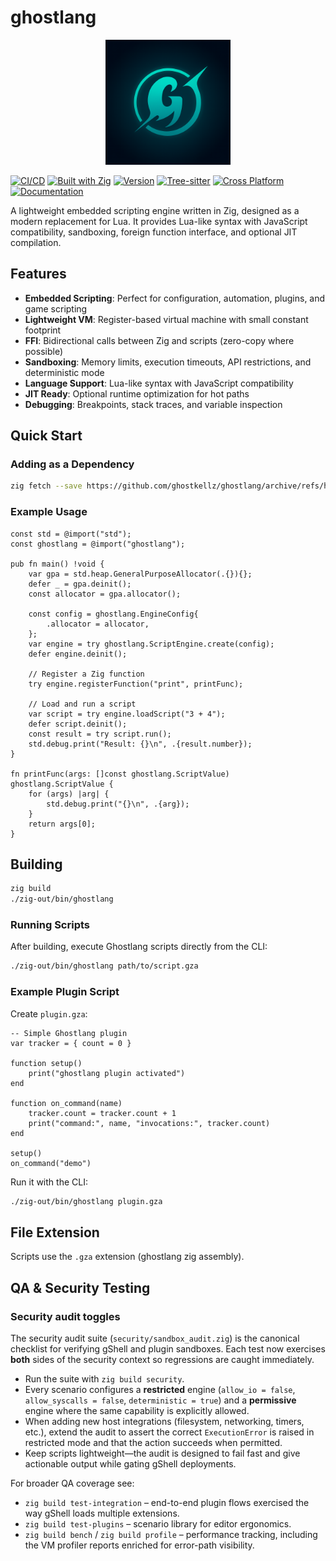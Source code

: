 # ghostlang

<p align="center">
  <img src="assets/icons/glang-proto.png" alt="ghostlang logo" width="200"/>
</p>

[![CI/CD](https://github.com/GhostKellz/ghostlang/actions/workflows/main.yml/badge.svg)](https://github.com/GhostKellz/ghostlang/actions/workflows/main.yml)
[![Built with Zig](https://img.shields.io/badge/built%20with-Zig-F7A41D?logo=zig&logoColor=white)](https://ziglang.org/)
[![Version](https://img.shields.io/badge/version-0.16.0--dev-orange)](https://github.com/GhostKellz/ghostlang/releases)
[![Tree-sitter](https://img.shields.io/badge/tree--sitter-grammar-green?logo=tree-sitter&logoColor=white)](https://tree-sitter.github.io/)
[![Cross Platform](https://img.shields.io/badge/platform-Windows%20%7C%20macOS%20%7C%20Linux-blue)](https://github.com/GhostKellz/ghostlang)
[![Documentation](https://img.shields.io/badge/docs-available-brightgreen)](https://github.com/GhostKellz/ghostlang/tree/main/docs)

A lightweight embedded scripting engine written in Zig, designed as a modern replacement for Lua. It provides Lua-like syntax with JavaScript compatibility, sandboxing, foreign function interface, and optional JIT compilation.

## Features

- **Embedded Scripting**: Perfect for configuration, automation, plugins, and game scripting
- **Lightweight VM**: Register-based virtual machine with small constant footprint
- **FFI**: Bidirectional calls between Zig and scripts (zero-copy where possible)
- **Sandboxing**: Memory limits, execution timeouts, API restrictions, and deterministic mode
- **Language Support**: Lua-like syntax with JavaScript compatibility
- **JIT Ready**: Optional runtime optimization for hot paths
- **Debugging**: Breakpoints, stack traces, and variable inspection

## Quick Start

### Adding as a Dependency

```bash
zig fetch --save https://github.com/ghostkellz/ghostlang/archive/refs/heads/main.tar.gz
```

### Example Usage

```zig
const std = @import("std");
const ghostlang = @import("ghostlang");

pub fn main() !void {
    var gpa = std.heap.GeneralPurposeAllocator(.{}){};
    defer _ = gpa.deinit();
    const allocator = gpa.allocator();

    const config = ghostlang.EngineConfig{
        .allocator = allocator,
    };
    var engine = try ghostlang.ScriptEngine.create(config);
    defer engine.deinit();

    // Register a Zig function
    try engine.registerFunction("print", printFunc);

    // Load and run a script
    var script = try engine.loadScript("3 + 4");
    defer script.deinit();
    const result = try script.run();
    std.debug.print("Result: {}\n", .{result.number});
}

fn printFunc(args: []const ghostlang.ScriptValue) ghostlang.ScriptValue {
    for (args) |arg| {
        std.debug.print("{}\n", .{arg});
    }
    return args[0];
}
```

## Building

```bash
zig build
./zig-out/bin/ghostlang
```

### Running Scripts

After building, execute Ghostlang scripts directly from the CLI:

```bash
./zig-out/bin/ghostlang path/to/script.gza
```

### Example Plugin Script

Create `plugin.gza`:

```ghostlang
-- Simple Ghostlang plugin
var tracker = { count = 0 }

function setup()
    print("ghostlang plugin activated")
end

function on_command(name)
    tracker.count = tracker.count + 1
    print("command:", name, "invocations:", tracker.count)
end

setup()
on_command("demo")
```

Run it with the CLI:

```bash
./zig-out/bin/ghostlang plugin.gza
```

## File Extension

Scripts use the `.gza` extension (ghostlang zig assembly).

## QA & Security Testing

### Security audit toggles

The security audit suite (`security/sandbox_audit.zig`) is the canonical checklist for verifying gShell and plugin sandboxes. Each test now exercises **both** sides of the security context so regressions are caught immediately.

- Run the suite with `zig build security`.
- Every scenario configures a **restricted** engine (`allow_io = false`, `allow_syscalls = false`, `deterministic = true`) and a **permissive** engine where the same capability is explicitly allowed.
- When adding new host integrations (filesystem, networking, timers, etc.), extend the audit to assert the correct `ExecutionError` is raised in restricted mode and that the action succeeds when permitted.
- Keep scripts lightweight—the audit is designed to fail fast and give actionable output while gating gShell deployments.

For broader QA coverage see:

- `zig build test-integration` – end-to-end plugin flows exercised the way gShell loads multiple extensions.
- `zig build test-plugins` – scenario library for editor ergonomics.
- `zig build bench` / `zig build profile` – performance tracking, including the VM profiler reports enriched for error-path visibility.
